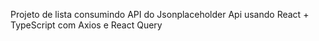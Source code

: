 Projeto de lista consumindo API do Jsonplaceholder Api usando React + TypeScript com Axios e React Query
